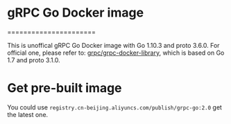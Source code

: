 # gRPC Go Docker image
======================

This is unoffical gRPC Go Docker image with Go 1.10.3 and proto 3.6.0. For official one, please refer to: [grpc/grpc-docker-library](https://github.com/grpc/grpc-docker-library/tree/master/1.0/golang), which is based on Go 1.7 and proto 3.1.0.

# Get pre-built image

You could use `registry.cn-beijing.aliyuncs.com/publish/grpc-go:2.0` get the latest one.



